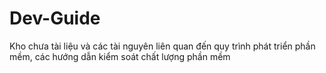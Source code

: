 # Dev-Guide
Kho chưa tài liệu và các tài nguyên liên quan đến quy trình phát triển phần mềm, các hướng dẫn kiểm soát chất lượng phần mềm
